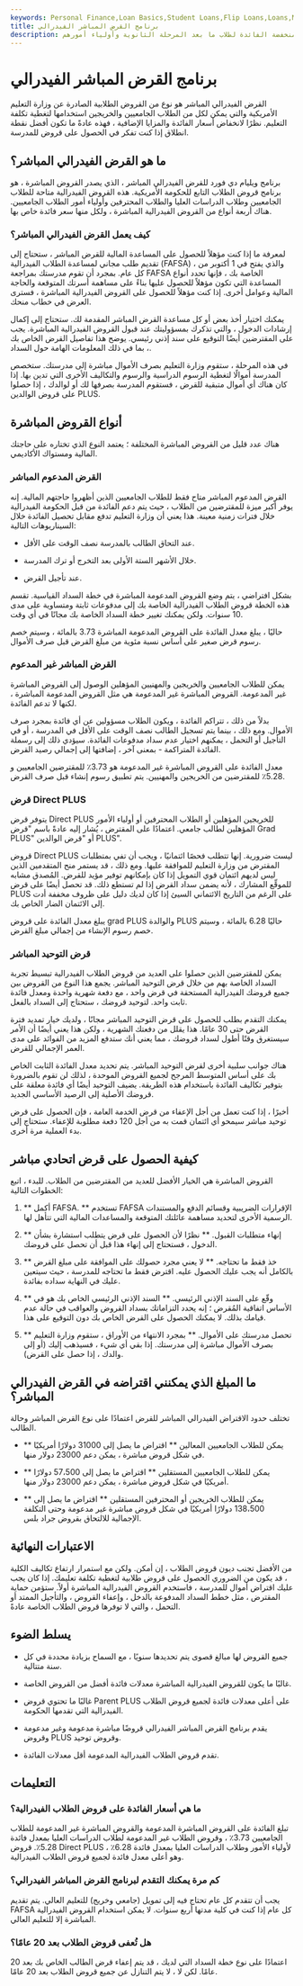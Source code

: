 ```yaml
---
keywords: Personal Finance,Loan Basics,Student Loans,Flip Loans,Loans,Myfi Student Loans
title: برنامج القرض المباشر الفيدرالي
description: برنامج القرض المباشر الفيدرالي هو برنامج فيدرالي يقدم قروضًا منخفضة الفائدة لطلاب ما بعد المرحلة الثانوية وأولياء أمورهم.
---
```


# برنامج القرض المباشر الفيدرالي
القرض الفيدرالي المباشر هو نوع من القروض الطلابية الصادرة عن وزارة التعليم الأمريكية والتي يمكن لكل من الطلاب الجامعيين والخريجين استخدامها لتغطية تكلفة التعليم. نظرًا لانخفاض أسعار الفائدة والمزايا الإضافية ، فهذه عادةً ما تكون أفضل نقطة انطلاق إذا كنت تفكر في الحصول على قروض للمدرسة.

## ما هو القرض الفيدرالي المباشر؟

برنامج ويليام دي فورد للقرض الفيدرالي المباشر ، الذي يصدر القروض المباشرة ، هو برنامج قروض الطلاب التابع للحكومة الأمريكية. هذه القروض الفيدرالية متاحة للطلاب الجامعيين وطلاب الدراسات العليا والطلاب المحترفين وأولياء أمور الطلاب الجامعيين. هناك أربعة أنواع من القروض الفيدرالية المباشرة ، ولكل منها سعر فائدة خاص بها.

### كيف يعمل القرض الفيدرالي المباشر؟

لمعرفة ما إذا كنت مؤهلاً للحصول على المساعدة المالية للقرض المباشر ، ستحتاج إلى تقديم طلب مجاني لمساعدة الطلاب الفيدرالية (FAFSA) ، والذي يفتح في 1 أكتوبر من كل عام. بمجرد أن تقوم مدرستك بمراجعة FAFSA الخاصة بك ، فإنها تحدد أنواع المساعدة التي تكون مؤهلاً للحصول عليها بناءً على مساهمة أسرتك المتوقعة والحاجة المالية وعوامل أخرى. إذا كنت مؤهلاً للحصول على القروض الفيدرالية المباشرة ، فسترى العرض في خطاب منحك.

يمكنك اختيار أخذ بعض أو كل مساعدة القرض المباشر المقدمة لك. ستحتاج إلى إكمال إرشادات الدخول ، والتي تذكرك بمسؤوليتك عند قبول القروض الفيدرالية المباشرة. يجب على المقترضين أيضًا التوقيع على سند إذني رئيسي. يوضح هذا تفاصيل القرض الخاص بك ، بما في ذلك المعلومات الهامة حول السداد.

في هذه المرحلة ، ستقوم وزارة التعليم بصرف الأموال مباشرة إلى مدرستك. ستخصص المدرسة أموالًا لتغطية الرسوم الدراسية والرسوم والتكاليف الأخرى التي تدين بها. إذا كان هناك أي أموال متبقية للقرض ، فستقوم المدرسة بصرفها لك أو لوالدك ، إذا حصلوا على قروض الوالدين PLUS.

## أنواع القروض المباشرة

هناك عدد قليل من القروض المباشرة المختلفة ؛ يعتمد النوع الذي تختاره على حاجتك المالية ومستواك الأكاديمي.

### القرض المدعوم المباشر

القرض المدعوم المباشر متاح فقط للطلاب الجامعيين الذين أظهروا حاجتهم المالية. إنه يوفر أكبر ميزة للمقترضين من الطلاب ، حيث يتم دعم الفائدة من قبل الحكومة الفيدرالية خلال فترات زمنية معينة. هذا يعني أن وزارة التعليم تدفع مقابل تحصيل الفائدة خلال السيناريوهات التالية:

- عند التحاق الطالب بالمدرسة نصف الوقت على الأقل.

- خلال الأشهر الستة الأولى بعد التخرج أو ترك المدرسة.

- عند تأجيل القرض.

بشكل افتراضي ، يتم وضع القروض المدعومة المباشرة في خطة السداد القياسية. تقسم هذه الخطة قروض الطلاب الفيدرالية الخاصة بك إلى مدفوعات ثابتة ومتساوية على مدى 10 سنوات. ولكن يمكنك تغيير خطة السداد الخاصة بك مجانًا في أي وقت.

حاليًا ، يبلغ معدل الفائدة على القروض المدعومة المباشرة 3.73 بالمائة ، وسيتم خصم رسوم قرض صغير على أساس نسبة مئوية من مبلغ القرض قبل صرف الأموال.

### القرض المباشر غير المدعوم

يمكن للطلاب الجامعيين والخريجين والمهنيين المؤهلين الوصول إلى القروض المباشرة غير المدعومة. القروض المباشرة غير المدعومة هي مثل القروض المدعومة المباشرة ، لكنها لا تدعم الفائدة.

بدلاً من ذلك ، تتراكم الفائدة ، ويكون الطلاب مسؤولين عن أي فائدة بمجرد صرف الأموال. ومع ذلك ، بينما يتم تسجيل الطالب نصف الوقت على الأقل في المدرسة ، أو في التأجيل أو التحمل ، يمكنهم اختيار عدم سداد مدفوعات الفائدة. سيؤدي ذلك إلى رسملة الفائدة المتراكمة - بمعنى آخر ، إضافتها إلى إجمالي رصيد القرض.

معدل الفائدة على القروض المباشرة غير المدعومة هو 3.73٪ للمقترضين الجامعيين و 5.28٪ للمقترضين من الخريجين والمهنيين. يتم تطبيق رسوم إنشاء قبل صرف القرض.

### قرض Direct PLUS

يتوفر قرض Direct PLUS للخريجين المؤهلين أو الطلاب المحترفين أو أولياء الأمور المؤهلين لطالب جامعي. اعتمادًا على المقترض ، يُشار إليه عادةً باسم "قرض Grad PLUS" أو "قرض الوالدين PLUS".

قروض Direct PLUS ليست ضرورية. إنها تتطلب فحصًا ائتمانيًا ، ويجب أن تفي بمتطلبات المقترض من وزارة التعليم للموافقة عليها. ومع ذلك ، قد يستمر منح المتقدمين الذين ليس لديهم ائتمان قوي التمويل إذا كان بإمكانهم توفير مؤيد للقرض. المُصدق مشابه للموقِّع المشارك ، لأنه يضمن سداد القرض إذا لم تستطع ذلك. قد تحصل أيضًا على قرض PLUS على الرغم من التاريخ الائتماني السيئ إذا كان لديك دليل على ظروف مخففة أدت إلى الائتمان الضار الخاص بك.

يبلغ معدل الفائدة على قروض grad PLUS والوالدة PLUS حاليًا 6.28 بالمائة ، وسيتم خصم رسوم الإنشاء من إجمالي مبلغ القرض.

### قرض التوحيد المباشر

يمكن للمقترضين الذين حصلوا على العديد من قروض الطلاب الفيدرالية تبسيط تجربة السداد الخاصة بهم من خلال قرض التوحيد المباشر. يجمع هذا النوع من القروض بين جميع قروضك الفيدرالية المستحقة في قرض واحد ، مع دفعة شهرية واحدة ومعدل فائدة ثابت واحد. لتوحيد قروضك ، ستحتاج إلى السداد بالفعل.

يمكنك التقدم بطلب للحصول على قرض التوحيد المباشر مجانًا ، ولديك خيار تمديد فترة القرض حتى 30 عامًا. هذا يقلل من دفعتك الشهرية ، ولكن هذا يعني أيضًا أن الأمر سيستغرق وقتًا أطول لسداد قروضك ، مما يعني أنك ستدفع المزيد من الفوائد على مدى العمر الإجمالي للقرض.

هناك جوانب سلبية أخرى لقرض التوحيد المباشر. يتم تحديد معدل الفائدة الثابت الخاص بك على أساس المتوسط المرجح لجميع القروض الموحدة ، لذلك لن تقوم بالضرورة بتوفير تكاليف الفائدة باستخدام هذه الطريقة. يضيف التوحيد أيضًا أي فائدة معلقة على قروضك الأصلية إلى الرصيد الأساسي الجديد.

أخيرًا ، إذا كنت تعمل من أجل الإعفاء من قرض الخدمة العامة ، فإن الحصول على قرض توحيد مباشر سيمحو أي ائتمان قمت به من أجل 120 دفعة مطلوبة للإعفاء. ستحتاج إلى بدء العملية مرة أخرى.

## كيفية الحصول على قرض اتحادي مباشر

القروض المباشرة هي الخيار الأفضل للعديد من المقترضين من الطلاب. للبدء ، اتبع الخطوات التالية:

1. ** أكمل FAFSA. ** تستخدم FAFSA الإقرارات الضريبية وقسائم الدفع والمستندات الرسمية الأخرى لتحديد مساهمة عائلتك المتوقعة والمساعدات المالية التي تتأهل لها.

1. ** إنهاء متطلبات القبول. ** نظرًا لأن الحصول على قرض يتطلب استشارة بشأن الدخول ، فستحتاج إلى إنهاء هذا قبل أن تحصل على قروضك.

1. ** خذ فقط ما تحتاجه. ** لا يعني مجرد حصولك على الموافقة على مبلغ القرض بالكامل أنه يجب عليك الحصول عليه. اقترض فقط ما تحتاجه للمدرسة ، حيث سيتعين عليك في النهاية سداده بفائدة.

1. ** وقّع على السند الإذني الرئيسي. ** السند الإذني الرئيسي الخاص بك هو في الأساس اتفاقية المُقرض ؛ إنه يحدد التزاماتك بسداد القروض والعواقب في حالة عدم قيامك بذلك. لا يمكنك الحصول على القرض الخاص بك دون التوقيع على هذا.

1. ** تحصل مدرستك على الأموال. ** بمجرد الانتهاء من الأوراق ، ستقوم وزارة التعليم بصرف الأموال مباشرة إلى مدرستك. إذا بقي أي شيء ، فسيذهب إليك (أو إلى والدك ، إذا حصل على القرض).

## ما المبلغ الذي يمكنني اقتراضه في القرض الفيدرالي المباشر؟

تختلف حدود الاقتراض الفيدرالي المباشر للقرض اعتمادًا على نوع القرض المباشر وحالة الطالب.

- ** يمكن للطلاب الجامعيين المعالين ** اقتراض ما يصل إلى 31000 دولارًا أمريكيًا في شكل قروض مباشرة ، يمكن دعم 23000 دولار منها.

- ** يمكن للطلاب الجامعيين المستقلين ** اقتراض ما يصل إلى 57،500 دولارًا أمريكيًا في شكل قروض مباشرة ، يمكن دعم 23000 دولار منها.

- ** يمكن للطلاب الخريجين أو المحترفين المستقلين ** اقتراض ما يصل إلى 138،500 دولارًا أمريكيًا في شكل قروض مباشرة غير مدعومة وحتى التكلفة الإجمالية للالتحاق بقروض جراد بلس.

## الاعتبارات النهائية

من الأفضل تجنب ديون قروض الطلاب ، إن أمكن. ولكن مع استمرار ارتفاع تكاليف الكلية ، قد يكون من الضروري الحصول على قروض طلابية لتغطية تكلفة تعليمك. إذا كان يجب عليك اقتراض أموال للمدرسة ، فاستخدم القروض الفيدرالية المباشرة أولاً. ستؤمن حماية المقترض ، مثل خطط السداد المدفوعة بالدخل ، وإعفاء القروض ، والتأجيل الممتد أو التحمل ، والتي لا توفرها قروض الطلاب الخاصة عادةً.

## يسلط الضوء

- جميع القروض لها مبالغ قصوى يتم تحديدها سنويًا ، مع السماح بزيادة محددة في كل سنة متتالية.

- غالبًا ما يكون للقروض الفيدرالية المباشرة معدلات فائدة أفضل من القروض الخاصة.

- غالبًا ما تحتوي قروض Parent PLUS على أعلى معدلات فائدة لجميع قروض الطلاب الفيدرالية التي تقدمها الحكومة.

- يقدم برنامج القرض المباشر الفيدرالي قروضًا مباشرة مدعومة وغير مدعومة وقروض PLUS وقروض توحيد.

- تقدم قروض الطلاب الفيدرالية المدعومة أقل معدلات الفائدة.

## التعليمات

### ما هي أسعار الفائدة على قروض الطلاب الفيدرالية؟

تبلغ الفائدة على القروض المباشرة المدعومة والقروض المباشرة غير المدعومة للطلاب الجامعيين 3.73٪ ، وقروض الطلاب غير المدعومة لطلاب الدراسات العليا بمعدل فائدة 5.28٪. قروض Direct PLUS لأولياء الأمور وطلاب الدراسات العليا بمعدل فائدة 6.28٪ ، وهو أعلى معدل فائدة لجميع قروض الطلاب الفيدرالية.

### كم مرة يمكنك التقدم لبرنامج القرض المباشر الفيدرالي؟

يجب أن تتقدم كل عام تحتاج فيه إلى تمويل (جامعي وخريج) للتعليم العالي. يتم تقديم FAFSA كل عام إذا كنت في كلية مدتها أربع سنوات. لا يمكن استخدام القروض الفيدرالية المباشرة إلا للتعليم العالي.

### هل تُعفى قروض الطلاب بعد 20 عامًا؟

اعتمادًا على نوع خطة السداد التي لديك ، قد يتم إعفاء قرض الطالب الخاص بك بعد 20 عامًا. لكن لا ، لا يتم التنازل عن جميع قروض الطلاب بعد 20 عامًا.

